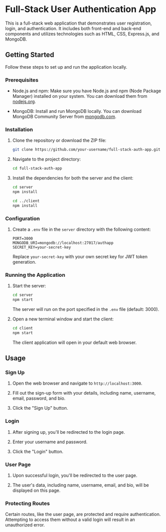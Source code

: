 # Full-Stack User Authentication App

This is a full-stack web application that demonstrates user registration, login, and authentication. It includes both front-end and back-end components and utilizes technologies such as HTML, CSS, Express.js, and MongoDB.

## Getting Started

Follow these steps to set up and run the application locally.

### Prerequisites

- Node.js and npm: Make sure you have Node.js and npm (Node Package Manager) installed on your system. You can download them from [nodejs.org](https://nodejs.org/).

- MongoDB: Install and run MongoDB locally. You can download MongoDB Community Server from [mongodb.com](https://www.mongodb.com/try/download/community).

### Installation

1. Clone the repository or download the ZIP file:

   ```bash
   git clone https://github.com/your-username/full-stack-auth-app.git
   ```

2. Navigate to the project directory:

   ```bash
   cd full-stack-auth-app
   ```

3. Install the dependencies for both the server and the client:

   ```bash
   cd server
   npm install
   ```

   ```bash
   cd ../client
   npm install
   ```

### Configuration

1. Create a `.env` file in the `server` directory with the following content:

   ```env
   PORT=3000
   MONGODB_URI=mongodb://localhost:27017/authapp
   SECRET_KEY=your-secret-key
   ```

   Replace `your-secret-key` with your own secret key for JWT token generation.

### Running the Application

1. Start the server:

   ```bash
   cd server
   npm start
   ```

   The server will run on the port specified in the `.env` file (default: 3000).

2. Open a new terminal window and start the client:

   ```bash
   cd client
   npm start
   ```

   The client application will open in your default web browser.

## Usage

### Sign Up

1. Open the web browser and navigate to `http://localhost:3000`.

2. Fill out the sign-up form with your details, including name, username, email, password, and bio.

3. Click the "Sign Up" button.

### Login

1. After signing up, you'll be redirected to the login page.

2. Enter your username and password.

3. Click the "Login" button.

### User Page

1. Upon successful login, you'll be redirected to the user page.

2. The user's data, including name, username, email, and bio, will be displayed on this page.

### Protecting Routes

Certain routes, like the user page, are protected and require authentication. Attempting to access them without a valid login will result in an unauthorized error.